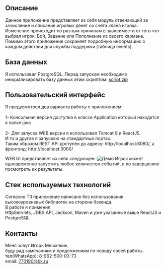 Описание
-----------
Данное приложение представляет из себя модуль отвечающий за зачисление и списание игровых денег со счёта клана игрока. 
Изменение происходит по разным причинам в зависимости от того что выбрал игрок: Бой, Задание или Пополнение из своего кармана. 
Помимо этого приложение сохраняет подробную информацию о каждом действии для службы поддержки (таблица events). 

База данных
-----------
Я использовал PostgreSQL. Перед запуском необходимо инициализировать базу данных этим скриптом:
[script.zip](https://github.com/IgorMeshalkin/MultithreadingGame/files/9898074/script.zip)

Пользовательский интерфейс
-----------
Я предусмотрел два варианта работы с приложением: <br>  <br>
1- Консольная версия доступна в классе Application который находится в папке java <br>  <br>
2- Для запуска WEB версии я использовал Tomcat 9 и ReactJS.  <br>
И то и другое я запускаю на стандартных портах.  <br> Таким образом REST API доступен до адресу: http://localhost:8080/,
а фронтэнд: http://localhost:3000/

WEB UI представляет из себя следующее:
![Демо](https://user-images.githubusercontent.com/97287038/198932281-1912df89-bb23-48e1-9a6b-a67a2ac30d4a.jpg)
Игрок может одновременно запустить любое количество событий, а по завершению посмотреть их результаты. 

Стек используемых технологий
-----------
Согласно ТЗ приложение написано без использования высокоуровневых библиотек на стороне бэкенда.   <br>
В работе я применил:  <br>
HttpServlets, JDBS API, Jackson, Maven и уже указанные выше ReactJS и PostgreSQL

Контакты
-----------
Меня зовут Игорь Мешалкин,   <br> буду рад замечаниям и предложениям по поводу своей работы.   <br>
тел(WhatsApp): 8-962-500-03-73   <br>
email: 770190@bk.ru
